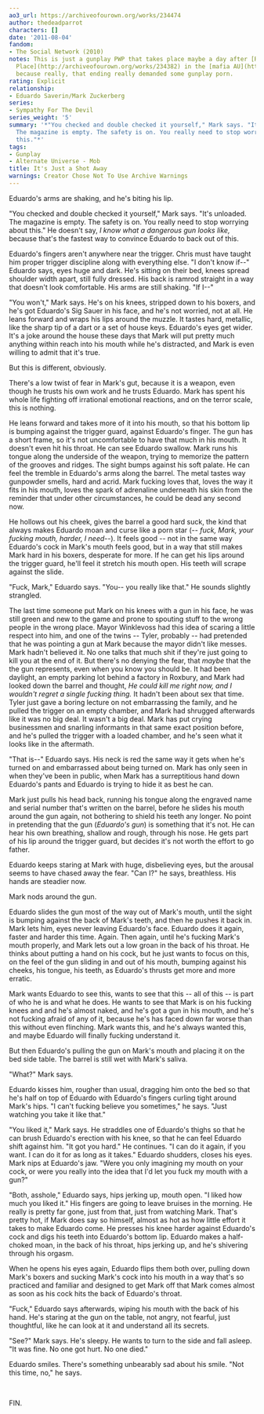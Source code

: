```yaml
---
ao3_url: https://archiveofourown.org/works/234474
author: thedeadparrot
characters: []
date: '2011-08-04'
fandom:
- The Social Network (2010)
notes: This is just a gunplay PWP that takes place maybe a day after [Rock and a Hard
  Place](http://archiveofourown.org/works/234382) in the [mafia AU](http://archiveofourown.org/series/9888),
  because really, that ending really demanded some gunplay porn.
rating: Explicit
relationship:
- Eduardo Saverin/Mark Zuckerberg
series:
- Sympathy For The Devil
series_weight: '5'
summary: '*"You checked and double checked it yourself," Mark says. "It''s unloaded.
  The magazine is empty. The safety is on. You really need to stop worrying about
  this."*'
tags:
- Gunplay
- Alternate Universe - Mob
title: It's Just a Shot Away
warnings: Creator Chose Not To Use Archive Warnings
---
```


Eduardo's arms are shaking, and he's biting his lip.

"You checked and double checked it yourself," Mark says. "It's unloaded. The magazine is empty. The safety is on. You really need to stop worrying about this." He doesn't say, *I know what a dangerous gun looks like,* because that's the fastest way to convince Eduardo to back out of this.

Eduardo's fingers aren't anywhere near the trigger. Chris must have taught him proper trigger discipline along with everything else. "I don't know if--" Eduardo says, eyes huge and dark. He's sitting on their bed, knees spread shoulder width apart, still fully dressed. His back is ramrod straight in a way that doesn't look comfortable. His arms are still shaking. "If I--"

"You won't," Mark says. He's on his knees, stripped down to his boxers, and he's got Eduardo's Sig Sauer in his face, and he's not worried, not at all. He leans forward and wraps his lips around the muzzle. It tastes hard, metallic, like the sharp tip of a dart or a set of house keys. Eduardo's eyes get wider. It's a joke around the house these days that Mark will put pretty much anything within reach into his mouth while he's distracted, and Mark is even willing to admit that it's true.

But this is different, obviously.

There's a low twist of fear in Mark's gut, because it is a weapon, even though he trusts his own work and he trusts Eduardo. Mark has spent his whole life fighting off irrational emotional reactions, and on the terror scale, this is nothing.

He leans forward and takes more of it into his mouth, so that his bottom lip is bumping against the trigger guard, against Eduardo's finger. The gun has a short frame, so it's not uncomfortable to have that much in his mouth. It doesn't even hit his throat. He can see Eduardo swallow. Mark runs his tongue along the underside of the weapon, trying to memorize the pattern of the grooves and ridges. The sight bumps against his soft palate. He can feel the tremble in Eduardo's arms along the barrel. The metal tastes way gunpowder smells, hard and acrid. Mark fucking loves that, loves the way it fits in his mouth, loves the spark of adrenaline underneath his skin from the reminder that under other circumstances, he could be dead any second now.

He hollows out his cheek, gives the barrel a good hard suck, the kind that always makes Eduardo moan and curse like a porn star (*-- fuck, Mark, your fucking mouth, harder, I need--*). It feels good -- not in the same way Eduardo's cock in Mark's mouth feels good, but in a way that still makes Mark hard in his boxers, desperate for more. If he can get his lips around the trigger guard, he'll feel it stretch his mouth open. His teeth will scrape against the slide.

"Fuck, Mark," Eduardo says. "You-- you really like that." He sounds slightly strangled.

The last time someone put Mark on his knees with a gun in his face, he was still green and new to the game and prone to spouting stuff to the wrong people in the wrong place. Mayor Winklevoss had this idea of scaring a little respect into him, and one of the twins -- Tyler, probably -- had pretended that he was pointing a gun at Mark because the mayor didn't like messes. Mark hadn't believed it. No one talks that much shit if they're just going to kill you at the end of it. But there's no denying the fear, that *maybe* that the the gun represents, even when you know you should be. It had been daylight, an empty parking lot behind a factory in Roxbury, and Mark had looked down the barrel and thought, *He could kill me right now, and I wouldn't regret a single fucking thing.* It hadn't been about sex that time. Tyler just gave a boring lecture on not embarrassing the family, and he pulled the trigger on an empty chamber, and Mark had shrugged afterwards like it was no big deal. It wasn't a big deal. Mark has put crying businessmen and snarling informants in that same exact position before, and he's pulled the trigger with a loaded chamber, and he's seen what it looks like in the aftermath.

"That is--" Eduardo says. His neck is red the same way it gets when he's turned on and embarrassed about being turned on. Mark has only seen in when they've been in public, when Mark has a surreptitious hand down Eduardo's pants and Eduardo is trying to hide it as best he can.

Mark just pulls his head back, running his tongue along the engraved name and serial number that's written on the barrel, before he slides his mouth around the gun again, not bothering to shield his teeth any longer. No point in pretending that the gun (*Eduardo's gun*) is something that it's not. He can hear his own breathing, shallow and rough, through his nose. He gets part of his lip around the trigger guard, but decides it's not worth the effort to go father.

Eduardo keeps staring at Mark with huge, disbelieving eyes, but the arousal seems to have chased away the fear. "Can I?" he says, breathless. His hands are steadier now.

Mark nods around the gun.

Eduardo slides the gun most of the way out of Mark's mouth, until the sight is bumping against the back of Mark's teeth, and then he pushes it back in. Mark lets him, eyes never leaving Eduardo's face. Eduardo does it again, faster and harder this time. Again. Then again, until he's fucking Mark's mouth properly, and Mark lets out a low groan in the back of his throat. He thinks about putting a hand on his cock, but he just wants to focus on this, on the feel of the gun sliding in and out of his mouth, bumping against his cheeks, his tongue, his teeth, as Eduardo's thrusts get more and more erratic.

Mark wants Eduardo to see this, wants to see that this -- all of this -- is part of who he is and what he does. He wants to see that Mark is on his fucking knees and and he's almost naked, and he's got a gun in his mouth, and he's not fucking afraid of any of it, because he's has faced down far worse than this without even flinching. Mark wants this, and he's always wanted this, and maybe Eduardo will finally fucking understand it.

But then Eduardo's pulling the gun on Mark's mouth and placing it on the bed side table. The barrel is still wet with Mark's saliva.

"What?" Mark says.

Eduardo kisses him, rougher than usual, dragging him onto the bed so that he's half on top of Eduardo with Eduardo's fingers curling tight around Mark's hips. "I can't fucking believe you sometimes," he says. "Just watching you take it like that."

"You liked it," Mark says. He straddles one of Eduardo's thighs so that he can brush Eduardo's erection with his knee, so that he can feel Eduardo shift against him. "It got you hard." He continues. "I can do it again, if you want. I can do it for as long as it takes." Eduardo shudders, closes his eyes. Mark nips at Eduardo's jaw. "Were you only imagining my mouth on your cock, or were you really into the idea that I'd let you fuck my mouth with a gun?"

"Both, asshole," Eduardo says, hips jerking up, mouth open. "I liked how much you liked it." His fingers are going to leave bruises in the morning. He really is pretty far gone, just from that, just from watching Mark. That's pretty hot, if Mark does say so himself, almost as hot as how little effort it takes to make Eduardo come. He presses his knee harder against Eduardo's cock and digs his teeth into Eduardo's bottom lip. Eduardo makes a half-choked moan, in the back of his throat, hips jerking up, and he's shivering through his orgasm.

When he opens his eyes again, Eduardo flips them both over, pulling down Mark's boxers and sucking Mark's cock into his mouth in a way that's so practiced and familiar and designed to get Mark off that Mark comes almost as soon as his cock hits the back of Eduardo's throat.

"Fuck," Eduardo says afterwards, wiping his mouth with the back of his hand. He's staring at the gun on the table, not angry, not fearful, just thoughtful, like he can look at it and understand all its secrets.

"See?" Mark says. He's sleepy. He wants to turn to the side and fall asleep. "It was fine. No one got hurt. No one died."

Eduardo smiles. There's something unbearably sad about his smile. "Not this time, no," he says.

 

FIN.